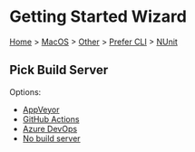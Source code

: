 # Getting Started Wizard

[Home](/docs/wiz/readme.md) > [MacOS](MacOS.md) > [Other](MacOS_Other.md) > [Prefer CLI](MacOS_Other_Cli.md) > [NUnit](MacOS_Other_Cli_NUnit.md)

## Pick Build Server

Options:
 * [AppVeyor](MacOS_Other_Cli_NUnit_AppVeyor.md)
 * [GitHub Actions](MacOS_Other_Cli_NUnit_GitHubActions.md)
 * [Azure DevOps](MacOS_Other_Cli_NUnit_AzureDevOps.md)
 * [No build server](MacOS_Other_Cli_NUnit_None.md)
